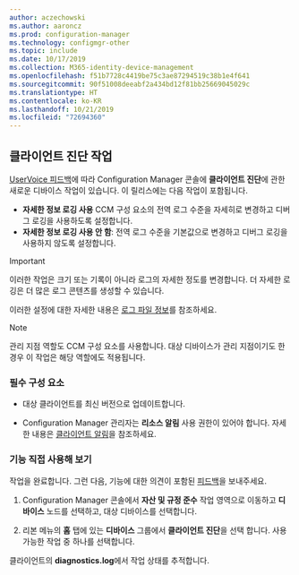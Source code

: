 ```yaml
---
author: aczechowski
ms.author: aaroncz
ms.prod: configuration-manager
ms.technology: configmgr-other
ms.topic: include
ms.date: 10/17/2019
ms.collection: M365-identity-device-management
ms.openlocfilehash: f51b7728c4419be75c3ae87294519c38b1e4f641
ms.sourcegitcommit: 90f51008deeabf2a434bd12f81bb25669045029c
ms.translationtype: HT
ms.contentlocale: ko-KR
ms.lasthandoff: 10/21/2019
ms.locfileid: "72694360"
---
```

## <a name="bkmk_diag"></a> 클라이언트 진단 작업

<!--4433455-->

[UserVoice 피드백](https://configurationmanager.uservoice.com/forums/300492-ideas/suggestions/33690070-enable-disable-verbose-or-debug-logging-from-built)에 따라 Configuration Manager 콘솔에 **클라이언트 진단**에 관한 새로운 디바이스 작업이 있습니다. 이 릴리스에는 다음 작업이 포함됩니다.

- **자세한 정보 로깅 사용** CCM 구성 요소의 전역 로그 수준을 자세히로 변경하고 디버그 로깅을 사용하도록 설정합니다.
- **자세한 정보 로깅 사용 안 함**: 전역 로그 수준을 기본값으로 변경하고 디버그 로깅을 사용하지 않도록 설정합니다.

> [!IMPORTANT]
> 이러한 작업은 크기 또는 기록이 아니라 로그의 자세한 정도를 변경합니다. 더 자세한 로깅은 더 많은 로그 콘텐츠를 생성할 수 있습니다.

이러한 설정에 대한 자세한 내용은 [로그 파일 정보](/sccm/core/plan-design/hierarchy/about-log-files#bkmk_reg-client)를 참조하세요.

> [!NOTE]
> 관리 지점 역할도 CCM 구성 요소를 사용합니다. 대상 디바이스가 관리 지점이기도 한 경우 이 작업은 해당 역할에도 적용됩니다.

### <a name="prerequisites"></a>필수 구성 요소

- 대상 클라이언트를 최신 버전으로 업데이트합니다.

- Configuration Manager 관리자는 **리소스 알림** 사용 권한이 있어야 합니다. 자세한 내용은 [클라이언트 알림](/sccm/core/clients/manage/client-notification#client-notification)을 참조하세요.

### <a name="try-it-out"></a>기능 직접 사용해 보기

작업을 완료합니다. 그런 다음, 기능에 대한 의견이 포함된 [피드백](/sccm/core/understand/find-help#product-feedback)을 보내주세요.

1. Configuration Manager 콘솔에서 **자산 및 규정 준수** 작업 영역으로 이동하고 **디바이스** 노드를 선택하고, 대상 디바이스를 선택합니다.

1. 리본 메뉴의 **홈** 탭에 있는 **디바이스** 그룹에서 **클라이언트 진단**을 선택 합니다. 사용 가능한 작업 중 하나를 선택합니다.

클라이언트의 **diagnostics.log**에서 작업 상태를 추적합니다.

